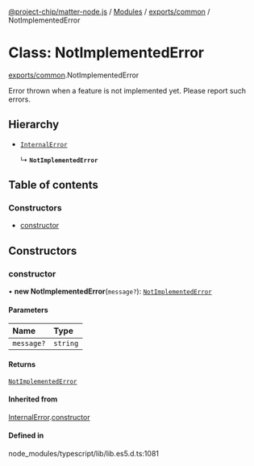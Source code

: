 [@project-chip/matter-node.js](../README.md) / [Modules](../modules.md) / [exports/common](../modules/exports_common.md) / NotImplementedError

# Class: NotImplementedError

[exports/common](../modules/exports_common.md).NotImplementedError

Error thrown when a feature is not implemented yet. Please report such errors.

## Hierarchy

- [`InternalError`](exports_common.InternalError.md)

  ↳ **`NotImplementedError`**

## Table of contents

### Constructors

- [constructor](exports_common.NotImplementedError.md#constructor)

## Constructors

### constructor

• **new NotImplementedError**(`message?`): [`NotImplementedError`](exports_common.NotImplementedError.md)

#### Parameters

| Name | Type |
| :------ | :------ |
| `message?` | `string` |

#### Returns

[`NotImplementedError`](exports_common.NotImplementedError.md)

#### Inherited from

[InternalError](exports_common.InternalError.md).[constructor](exports_common.InternalError.md#constructor)

#### Defined in

node_modules/typescript/lib/lib.es5.d.ts:1081
